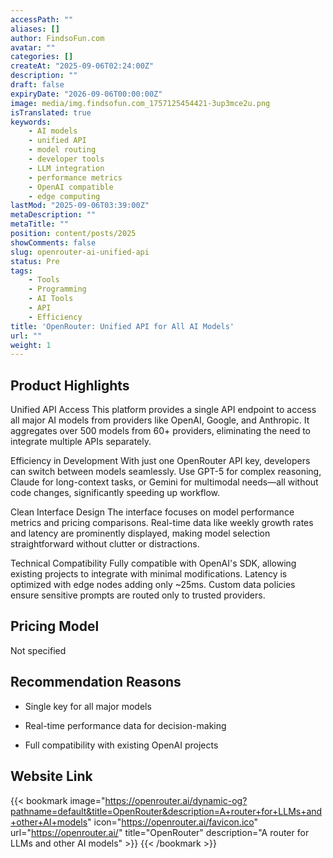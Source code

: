 ```yaml
---
accessPath: ""
aliases: []
author: FindsoFun.com
avatar: ""
categories: []
createAt: "2025-09-06T02:24:00Z"
description: ""
draft: false
expiryDate: "2026-09-06T00:00:00Z"
image: media/img.findsofun.com_1757125454421-3up3mce2u.png
isTranslated: true
keywords:
    - AI models
    - unified API
    - model routing
    - developer tools
    - LLM integration
    - performance metrics
    - OpenAI compatible
    - edge computing
lastMod: "2025-09-06T03:39:00Z"
metaDescription: ""
metaTitle: ""
position: content/posts/2025
showComments: false
slug: openrouter-ai-unified-api
status: Pre
tags:
    - Tools
    - Programming
    - AI Tools
    - API
    - Efficiency
title: 'OpenRouter: Unified API for All AI Models'
url: ""
weight: 1
---
```

## Product Highlights
Unified API Access
This platform provides a single API endpoint to access all major AI models from providers like OpenAI, Google, and Anthropic. It aggregates over 500 models from 60+ providers, eliminating the need to integrate multiple APIs separately.

Efficiency in Development
With just one OpenRouter API key, developers can switch between models seamlessly. Use GPT-5 for complex reasoning, Claude for long-context tasks, or Gemini for multimodal needs—all without code changes, significantly speeding up workflow.

Clean Interface Design
The interface focuses on model performance metrics and pricing comparisons. Real-time data like weekly growth rates and latency are prominently displayed, making model selection straightforward without clutter or distractions.

Technical Compatibility
Fully compatible with OpenAI's SDK, allowing existing projects to integrate with minimal modifications. Latency is optimized with edge nodes adding only ~25ms. Custom data policies ensure sensitive prompts are routed only to trusted providers.

## Pricing Model
<!--more-->Not specified

## Recommendation Reasons
- Single key for all major models

- Real-time performance data for decision-making

- Full compatibility with existing OpenAI projects

## Website Link
{{< bookmark image="https://openrouter.ai/dynamic-og?pathname=default&title=OpenRouter&description=A+router+for+LLMs+and+other+AI+models" icon="https://openrouter.ai/favicon.ico" url="https://openrouter.ai/" title="OpenRouter" description="A router for LLMs and other AI models" >}}
{{< /bookmark >}}

